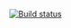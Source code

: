 [![Build status](https://ci.appveyor.com/api/projects/status/lm3c6p3h0ll7o0oh/branch/main?svg=true)](https://ci.appveyor.com/project/Exploratrice/web/branch/main)